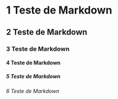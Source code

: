 # 1 Teste de Markdown 
## 2 Teste de Markdown 
### 3 Teste de Markdown 
#### 4 Teste de Markdown 
##### 5 Teste de Markdown 
###### 6 Teste de Markdown 
